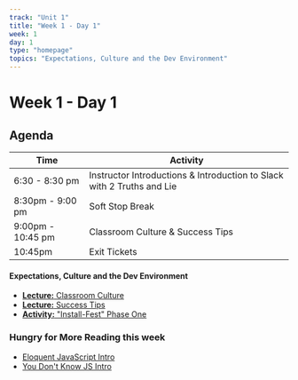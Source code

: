 ```yaml
---
track: "Unit 1"
title: "Week 1 - Day 1"
week: 1
day: 1
type: "homepage"
topics: "Expectations, Culture and the Dev Environment"
---
```



# Week 1 - Day 1

## Agenda
| Time  | Activity |
| ----- | ------ |
| 6:30 - 8:30 pm | Instructor Introductions & Introduction to Slack with 2 Truths and Lie|
| 8:30pm - 9:00 pm | Soft Stop Break |
| 9:00pm - 10:45 pm | Classroom Culture & Success Tips|
| 10:45pm | Exit Tickets |

#### Expectations, Culture and the Dev Environment
- [**Lecture:** Classroom Culture](/unit1/week-1/day-1/lecture-materials/classroom-culture/)
- [**Lecture:** Success Tips](/unit1/week-1/day-1/lecture-materials/success-tips/)
- [**Activity:** "Install-Fest" Phase One](/unit1/week-1/day-1/lecture-materials/install-fest-phase-one/)

### Hungry for More Reading this week
- [Eloquent JavaScript Intro](https://eloquentjavascript.net/00_intro.html)
- [You Don't Know JS Intro](https://github.com/getify/You-Dont-Know-JS/blob/2nd-ed/get-started/ch1.md)
